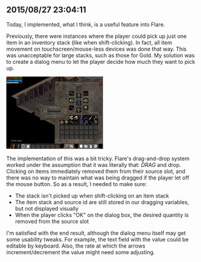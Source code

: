 ## 2015/08/27 23:04:11

Today, I implemented, what I think, is a useful feature into Flare.

Previously, there were instances where the player could pick up just one item in an inventory stack (like when shift-clicking). In fact, all item movement on touchscreen/mouse-less devices was done that way. This was unacceptable for large stacks, such as those for Gold. My solution was to create a dialog menu to let the player decide how much they want to pick up.

[![Screenshot of Flare's quantity picker dialog](images/thumb_flare_quantity_picker.jpg)](images/flare_quantity_picker.jpg)

The implementation of this was a bit tricky. Flare's drag-and-drop system worked under the assumption that it was literally that: *DRAG* and drop. Clicking on items immediately removed them from their source slot, and there was no way to maintain what was being dragged if the player let off the mouse button. So as a result, I needed to make sure:

- The stack isn't picked up when shift-clicking on an item stack
- The item stack and source id are still stored in our dragging variables, but not displayed visually
- When the player clicks "OK" on the dialog box, the desired quantity is removed from the source slot

I'm satisfied with the end result, although the dialog menu itself may get some usability tweaks. For example, the text field with the value could be editable by keyboard. Also, the rate at which the arrows increment/decrement the value might need some adjusting.

